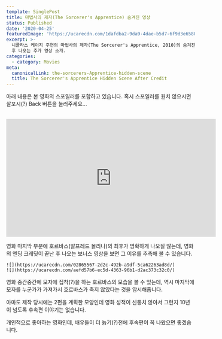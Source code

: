 ```yaml
---
template: SinglePost
title: 마법사의 제자(The Sorcerer's Apprentice) 숨겨진 영상
status: Published
date: '2020-04-25'
featuredImage: 'https://ucarecdn.com/1dafdba2-9da9-4dae-b5d7-6f9d3e6580ca/'
excerpt: >-
  니콜라스 케이지 주연의 마법사의 제자(The Sorcerer's Apprentice, 2010)의 숨겨진 영상. 엔딩 크레딧이 모두 올라간
  후 나오는 추가 영상 소개.
categories:
  - category: Movies
meta:
  canonicalLink: the-sorcerers-Apprentice-hidden-scene
  title: The Sorcerer's Apprentice Hidden Scene After Credit
---
```



아래 내용은 본 영화의 스포일러를 포함하고 있습니다. 혹시 스포일러를 원치 않으시면 살포시(?) Back 버튼을 눌러주세요...

<br/>

<iframe width="560" height="315" src="https://www.youtube.com/embed/PgGpOHB2huA" frameborder="0" allow="accelerometer; autoplay; encrypted-media; gyroscope; picture-in-picture" allowfullscreen></iframe>

<br/>

영화 마지막 부분에 호르바스(알프레드 몰리나)의 최후가 명확하게 나오질 않는데, 영화의 엔딩 크레딧이 끝난 후 나오는 보너스 영상을 보면 그 이유를 추측해 볼 수 있습니다.

```grid|2
![](https://ucarecdn.com/02865567-2d2c-492b-a9df-5ca62263ad8d/)
![](https://ucarecdn.com/aefd57b6-ec5d-4363-96b1-d2ac373c32c0/)
```

영화 중간중간에 모자에 집착(?)을 하는 호르바스의 모습을 볼 수 있는데, 역시 마지막에 모자를 누군가가 가져가서 호르바스가 죽지 않았다는 것을 암시해줍니다.

아마도 제작 당시에는 2편을 계획한 모양인데 영화 성적이 신통치 않아서 그런지 10년이 넘도록 후속편 이야기는 없습니다.

개인적으로 좋아하는 영화인데, 배우들이 더 늙기(?)전에 후속편이 꼭 나왔으면 좋겠습니다.



